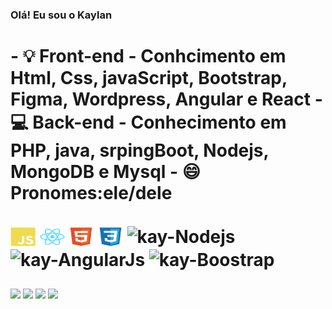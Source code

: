 <h3> Olá! Eu sou o Kaylan <h1>
- 💡 Front-end - Conhcimento em Html, Css, javaScript, Bootstrap, Figma, Wordpress, Angular e React
- 💻 Back-end - Conhecimento em PHP, java, srpingBoot, Nodejs, MongoDB e Mysql
- 😄 Pronomes:ele/dele

<div style="display: inline_block"><br>
  <img align="center" alt="kay-Js" height="30" width="40" src="https://raw.githubusercontent.com/devicons/devicon/master/icons/javascript/javascript-plain.svg">
  <img align="center" alt="kay-React" height="30" width="40" src="https://raw.githubusercontent.com/devicons/devicon/master/icons/react/react-original.svg">
  <img align="center" alt="kay-HTML" height="30" width="40" src="https://raw.githubusercontent.com/devicons/devicon/master/icons/html5/html5-original.svg">
  <img align="center" alt="kay-CSS" height="30" width="40" src="https://raw.githubusercontent.com/devicons/devicon/master/icons/css3/css3-original.svg">
  <img align="center" alt = "kay-Nodejs" height="30" width="40" src="https://upload.wikimedia.org/wikipedia/commons/d/d9/Node.js_logo.svg"/>
  <img align="center" alt = "kay-AngularJs" height="30" width="40" src="https://upload.wikimedia.org/wikipedia/commons/c/cf/Angular_full_color_logo.svg" />
  <img align="center" alt = "kay-Boostrap" height="30" width="40" src="https://upload.wikimedia.org/wikipedia/commons/b/b2/Bootstrap_logo.svg" />
</div>

##
    
    
  <a href="https://instagram.com/kaykkjjj" target="_blank"><img src="https://img.shields.io/badge/-Instagram-%23E4405F?style=for-the-badge&logo=instagram&logoColor=white" target="_blank"></a>
 	<a href="https://wa.me/5528999087714" target="_blank"><img src="https://img.shields.io/badge/WhatsApp-25D366?style=for-the-badge&logo=whatsapp&logoColor=white" target="_blank"></a>
  <a href = "mailto:Kaylanargollo16@gmail.com"><img src="https://img.shields.io/badge/-Gmail-%23333?style=for-the-badge&logo=gmail&logoColor=white" target="_blank"></a>
  <a href="https://www.linkedin.com/in/kaylansouza/" target="_blank"><img src="https://img.shields.io/badge/-LinkedIn-%230077B5?style=for-the-badge&logo=linkedin&logoColor=white" target="_blank"></a> 
